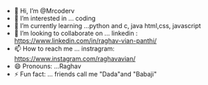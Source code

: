 - 👋 Hi, I’m @Mrcoderv
- 👀 I’m interested in ... coding 
- 🌱 I’m currently learning ...python and c, java html,css, javascript
- 💞️ I’m looking to collaborate on ...  linkedin : https://www.linkedin.com/in/raghav-vian-panthi/
- 📫 How to reach me ... instragram: https://www.instagram.com/raghavavian/
- 😄 Pronouns: ...Raghav
- ⚡ Fun fact: ... friends call me "Dada"and "Babaji"

<!---
Mrcoderv/Mrcoderv is a ✨ special ✨ repository because its `README.md` (this file) appears on your GitHub profile.
You can click the Preview link to take a look at your changes.
--->
